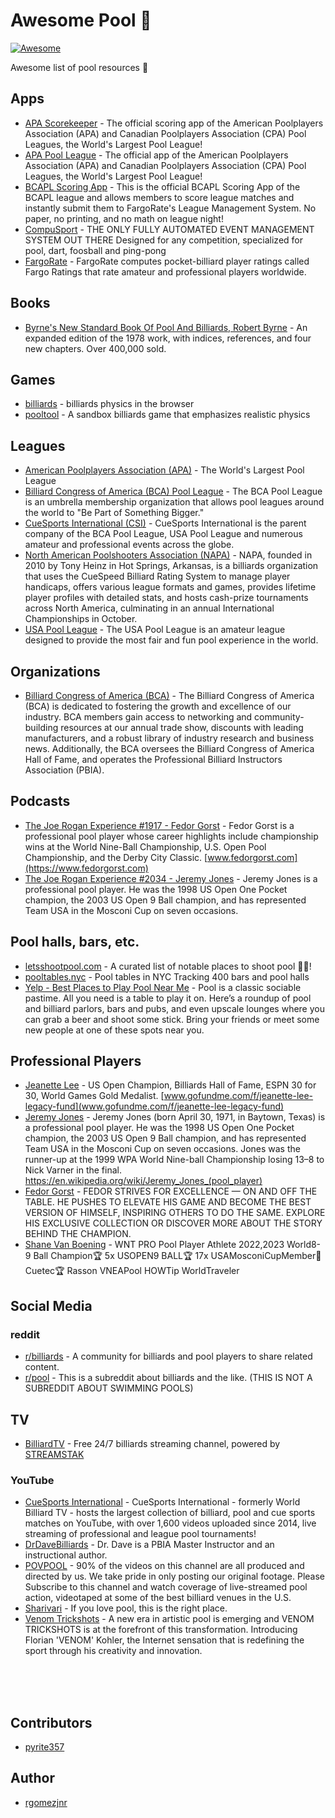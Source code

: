 # Awesome Pool 🎱

[![Awesome](https://awesome.re/badge.svg)](https://awesome.re)

Awesome list of pool resources 🎱

## Apps

- [APA Scorekeeper](https://poolplayers.com/apps/) - The official scoring app of the American Poolplayers Association (APA) and Canadian Poolplayers Association (CPA) Pool Leagues, the World's Largest Pool League!
- [APA Pool League](https://poolplayers.com/apps/) - The official app of the American Poolplayers Association (APA) and Canadian Poolplayers Association (CPA) Pool Leagues, the World's Largest Pool League!
- [BCAPL Scoring App](https://www.playcsipool.com/csinews/bca-pool-league-scoring-app) - This is the official BCAPL Scoring App of the BCAPL league and allows members to score league matches and instantly submit them to FargoRate's League Management System. No paper, no printing, and no math on league night!
- [CompuSport](https://compusport.ca/) - THE ONLY FULLY AUTOMATED EVENT MANAGEMENT SYSTEM OUT THERE Designed for any competition, specialized for pool, dart, foosball and ping-pong
- [FargoRate](https://fargorate.com/) - FargoRate computes pocket-billiard player ratings called Fargo Ratings that rate amateur and professional players worldwide.

## Books

- [Byrne's New Standard Book Of Pool And Billiards, Robert Byrne](http://www.byrne.org/pool/books.html#:~:text=Byrne%27s%20New%20Standard%20Book%20of%20Pool%20and%20Billiards) - An expanded edition of the 1978 work, with indices, references, and four new chapters. Over 400,000 sold.

## Games

- [billiards](https://github.com/tailuge/billiards) - billiards physics in the browser
- [pooltool](https://github.com/ekiefl/pooltool) - A sandbox billiards game that emphasizes realistic physics

## Leagues

- [American Poolplayers Association (APA)](https://poolplayers.com/) - The World's Largest Pool League
- [Billiard Congress of America (BCA) Pool League](https://www.playcsipool.com/bcapl.html) - The BCA Pool League is an umbrella membership organization that allows pool leagues around the world to "Be Part of Something Bigger."
- [CueSports International (CSI)](https://www.playcsipool.com/) - CueSports International is the parent company of the BCA Pool League, USA Pool League and numerous amateur and professional events across the globe.
- [North American Poolshooters Association (NAPA)](https://playpool.io/) - NAPA, founded in 2010 by Tony Heinz in Hot Springs, Arkansas, is a billiards organization that uses the CueSpeed Billiard Rating System to manage player handicaps, offers various league formats and games, provides lifetime player profiles with detailed stats, and hosts cash-prize tournaments across North America, culminating in an annual International Championships in October.
- [USA Pool League](https://www.playcsipool.com/usapl.html) - The USA Pool League is an amateur league designed to provide the most fair and fun pool experience in the world.

## Organizations

- [Billiard Congress of America (BCA)](http://www.bca-pool.com/) - The Billiard Congress of America (BCA) is dedicated to fostering the growth and  excellence of our industry. BCA members gain access to networking and community-building resources at our annual trade show, discounts with leading manufacturers, and a robust library of industry research and business news. Additionally, the BCA oversees the Billiard Congress of America Hall of Fame, and operates the Professional Billiard Instructors Association (PBIA).

## Podcasts

- [The Joe Rogan Experience #1917 - Fedor Gorst](https://open.spotify.com/episode/7iB407yGUg4DxfkATEkSgL?si=RKS9EWibSp6Bncn1Sh86Ag) - Fedor Gorst is a professional pool player whose career highlights include championship wins at the World Nine-Ball Championship, U.S. Open Pool Championship, and the Derby City Classic. [www.fedorgorst.com](https://www.fedorgorst.com)
- [The Joe Rogan Experience #2034 - Jeremy Jones](https://open.spotify.com/episode/1D1e8nCqFmxTxI0ZaVGs03?si=bjyuSDuQR4icNnVWhW2dag) - Jeremy Jones is a professional pool player. He was the 1998 US Open One Pocket champion, the 2003 US Open 9 Ball champion, and has represented Team USA in the Mosconi Cup on seven occasions.

## Pool halls, bars, etc.

- [letsshootpool.com](https://letsshootpool.com) - A curated list of notable places to shoot pool 🔫🎱!
- [pooltables.nyc](https://pooltables.nyc) - Pool tables in NYC Tracking 400 bars and pool halls
- [Yelp - Best Places to Play Pool Near Me](https://www.yelp.com/nearme/places-to-play-pool) - Pool is a classic sociable pastime. All you need is a table to play it on. Here’s a roundup of pool and billiard parlors, bars and pubs, and even upscale lounges where you can grab a beer and shoot some stick. Bring your friends or meet some new people at one of these spots near you.

## Professional Players

- [Jeanette Lee](https://www.instagram.com/jeanettelee/?hl=en) - US Open Champion, Billiards Hall of Fame, ESPN 30 for 30, World Games Gold Medalist. [www.gofundme.com/f/jeanette-lee-legacy-fund](www.gofundme.com/f/jeanette-lee-legacy-fund)
- [Jeremy Jones](https://www.instagram.com/jeremyjonespool/?hl=en) - Jeremy Jones (born April 30, 1971, in Baytown, Texas) is a professional pool player. He was the 1998 US Open One Pocket champion, the 2003 US Open 9 Ball champion, and has represented Team USA in the Mosconi Cup on seven occasions. Jones was the runner-up at the 1999 WPA World Nine-ball Championship losing 13–8 to Nick Varner in the final. https://en.wikipedia.org/wiki/Jeremy_Jones_(pool_player)
- [Fedor Gorst](https://www.fedorgorst.com) - FEDOR STRIVES FOR EXCELLENCE — ON AND OFF THE TABLE. HE PUSHES TO ELEVATE HIS GAME AND BECOME THE BEST VERSION OF HIMSELF, INSPIRING OTHERS TO DO THE SAME. EXPLORE HIS EXCLUSIVE COLLECTION OR DISCOVER MORE ABOUT THE STORY BEHIND THE CHAMPION.
- [Shane Van Boening](https://www.instagram.com/shanevanboening/?hl=en) - WNT PRO Pool Player Athlete 2022,2023 World8-9 Ball Champion🏆 5x USOPEN9 BALL🏆 17x USAMosconiCupMember🏅 Cuetec🏆 Rasson VNEAPool HOWTip WorldTraveler

## Social Media

### reddit

- [r/billiards](https://www.reddit.com/r/billiards) - A community for billiards and pool players to share related content.
- [r/pool](https://www.reddit.com/r/pool/) - This is a subreddit about billiards and the like. (THIS IS NOT A SUBREDDIT ABOUT SWIMMING POOLS)

## TV

- [BilliardTV](https://streamstak.com/billiardtv) - Free 24/7 billiards streaming channel, powered by [STREAMSTAK](https://streamstak.com/)

### YouTube

- [CueSports International](https://www.youtube.com/c/WorldBilliardTV) - CueSports International - formerly World Billiard TV - hosts the largest collection of billiard, pool and cue sports matches on YouTube, with over 1,600 videos uploaded since 2014, live streaming of professional and league pool tournaments!
- [DrDaveBilliards](https://www.youtube.com/@DrDaveBilliards) - Dr. Dave is a PBIA Master Instructor and an instructional author.
- [POVPOOL](https://www.youtube.com/@POVPOOL) - 90% of the videos on this channel are all produced and directed by us. We take pride in only posting our original footage. Please Subscribe to this channel and watch coverage of live-streamed pool action, videotaped at some of the best billiard venues in the U.S.
- [Sharivari](https://www.youtube.com/@Sharivari) - If you love pool, this is the right place.
- [Venom Trickshots](https://www.youtube.com/@VenomTrickshotsOfficial) - A new era in artistic pool is emerging and VENOM TRICKSHOTS is at the forefront of this transformation. Introducing Florian 'VENOM' Kohler, the Internet sensation that is redefining the sport through his creativity and innovation.

<br>
<br>
<br>

## Contributors

- [pyrite357](https://github.com/pyrite357)

## Author

- [rgomezjnr](https://github.com/rgomezjnr)
